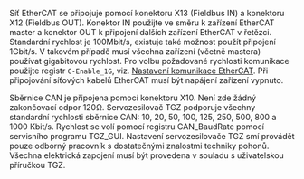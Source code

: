 Síť EtherCAT se připojuje pomocí konektoru X13 (Fieldbus IN) a konektoru X12 (Fieldbus OUT).
Konektor IN použijte ve směru k zařízení EtherCAT master a konektor OUT k připojení dalších zařízení EtherCAT v řetězci.
Standardní rychlost je 100Mbit/s, existuje také možnost použít připojení 1Gbit/s.
V takovém případě musí všechna zařízení (včetně mastera) používat gigabitovou rychlost.
Pro volbu požadované rychlosti komunikace použijte registr `C-Enable_1G`, viz. [Nastavení komunikace EtherCAT](EtherCAT.md#ECATcommSettings).
Při připojování síťových kabelů EtherCAT musí být napájení zařízení vypnuto.   

Sběrnice CAN je připojena pomocí konektoru X10. Není zde žádný zakončovací odpor 120Ω.
Servozesilovač TGZ podporuje všechny standardní rychlosti sběrnice CAN: 10, 20, 50, 100, 125, 250, 500, 800 a 1000 Kbit/s. Rychlost se volí pomocí registru CAN_BaudRate pomocí servisního programu TGZ_GUI.
Nastavení servozesilovače TGZ smí provádět pouze odborný pracovník s dostatečnými znalostmi techniky pohonů. Všechna elektrická zapojení musí být provedena v souladu s uživatelskou příručkou TGZ.